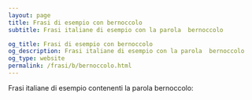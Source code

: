 ```yaml
---
layout: page
title: Frasi di esempio con bernoccolo 
subtitle: Frasi italiane di esempio con la parola  bernoccolo

og_title: Frasi di esempio con bernoccolo 
og_description: Frasi italiane di esempio con la parola  bernoccolo
og_type: website
permalink: /frasi/b/bernoccolo.html
---
```


Frasi italiane di esempio contenenti la parola bernoccolo:


